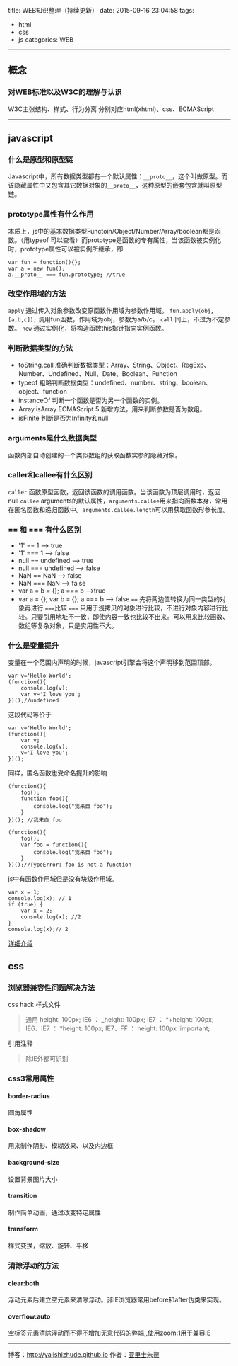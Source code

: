 title: WEB知识整理（持续更新）
date: 2015-09-16 23:04:58
tags: 
- html
- css
- js
categories: WEB
---

## 概念
### 对WEB标准以及W3C的理解与认识
W3C主张结构、样式、行为分离
分别对应html(xhtml)、css、ECMAScript

- - -
<!-- more -->

## javascript

### 什么是原型和原型链

Javascript中，所有数据类型都有一个默认属性：`__proto__`，这个叫做原型。而该隐藏属性中又包含其它数据对象的`__proto__`，这种原型的嵌套包含就叫原型链。

### prototype属性有什么作用
本质上，js中的基本数据类型Functoin/Object/Number/Array/boolean都是函数。（用typeof 可以查看）而prototype是函数的专有属性，当该函数被实例化时，prototype属性可以被实例所继承，即

    var fun = function(){};
    var a = new fun();
    a.__proto__ === fun.prototype; //true

### 改变作用域的方法
`apply`
通过传入对象参数改变原函数作用域为参数作用域。
`fun.apply(obj, [a,b,c]);`
调用fun函数，作用域为obj，参数为a/b/c。
`call`
同上，不过为不定参数。
`new`
通过实例化，将构造函数this指针指向实例函数。

### 判断数据类型的方法
+ toString.call 准确判断数据类型：Array、String、Object、RegExp、Number、Undefined、Null、Date、Boolean、Function
+ typeof 粗略判断数据类型：undefined、number、string、boolean、object、function
+ instanceOf 判断一个函数是否为另一个函数的实例。
+ Array.isArray ECMAScript 5 新增方法，用来判断参数是否为数组。
+ isFinite 判断是否为Infinity和null

### arguments是什么数据类型
函数内部自动创建的一个类似数组的获取函数实参的隐藏对象。

### caller和callee有什么区别
`caller`
函数原型函数，返回该函数的调用函数。当该函数为顶层调用时，返回null
`callee`
arguments的默认属性，`arguments.callee`用来指向函数本身，常用在匿名函数和递归函数中。`arguments.callee.length`可以用获取函数形参长度。

### == 和 === 有什么区别
+ '1' == 1 --> true
+ '1' === 1 --> false
+ null == undefined --> true
+ null === undefined --> false
+ NaN == NaN --> false
+ NaN === NaN --> false
+ var a = b = {}; a === b -->true 
+ var a = {}; var b = {}; a === b --> false
`==` 先将两边值转换为同一类型的对象再进行 `===`比较
`===` 只用于浅拷贝的对象进行比较，不进行对象内容进行比较。只要引用地址不一致，即使内容一致也比较不出来。可以用来比较函数、数组等复杂对象，只是实用性不大。

### 什么是变量提升
变量在一个范围内声明的时候，javascript引擎会将这个声明移到范围顶部。

    var v='Hello World'; 
    (function(){ 
        console.log(v); 
        var v='I love you'; 
    })();//undefined
这段代码等价于

    var v='Hello World'; 
    (function(){ 
        var v;
        console.log(v); 
        v='I love you'; 
    })();
同样，匿名函数也受命名提升的影响

    (function(){ 
        foo(); 
        function foo(){ 
            console.log("我来自 foo"); 
        } 
    })(); //我来自 foo

    (function(){ 
        foo(); 
        var foo = function(){ 
            console.log("我来自 foo"); 
        } 
    })();//TypeError: foo is not a function

js中有函数作用域但是没有块级作用域。

    var x = 1; 
    console.log(x); // 1 
    if (true) { 
        var x = 2; 
        console.log(x); //2 
    } 
    console.log(x);// 2 


[详细介绍](http://www.jb51.net/article/30719.htm)

## css

### 浏览器兼容性问题解决方法
css hack
样式文件
>通用 height: 100px; 
>IE6 ： _height: 100px; 
>IE7 ： *+height: 100px; 
>IE6、IE7 ： *height: 100px; 
>IE7、FF ： height: 100px !important; 

引用注释
><!--[if !IE]><!--> 除IE外都可识别 <!--<![endif]--> 
><!--[if IE]> 所有的IE可识别 <![endif]--> 
><!--[if IE 5]> 仅IE5.0与IE5.5可以识别 <![endif]--> 
><!--[if gt IE 5.0]> IE5.0以及IE5.0以上版本都可以识别 <![endif]--> 
><!--[if gte IE 6]> IE6以及IE6以上版本可识别 <![endif]--> 
><!--[if lt IE 7]> IE7以及IE7以下版本可识别 <![endif]--> 

### css3常用属性
#### border-radius
圆角属性 

#### box-shadow
用来制作阴影、模糊效果、以及内边框

#### background-size
设置背景图片大小

#### transition
制作简单动画，通过改变特定属性

#### transform 
样式变换，缩放、旋转、平移

### 清除浮动的方法
#### clear:both
浮动元素后建立空元素来清除浮动。非IE浏览器常用before和after伪类来实现。
#### overflow:auto
空标签元素清除浮动而不得不增加无意代码的弊端,,使用zoom:1用于兼容IE

- - - 
博客：http://yalishizhude.github.io
作者：[亚里士朱德](http://yalishizhude.github.io/about/)